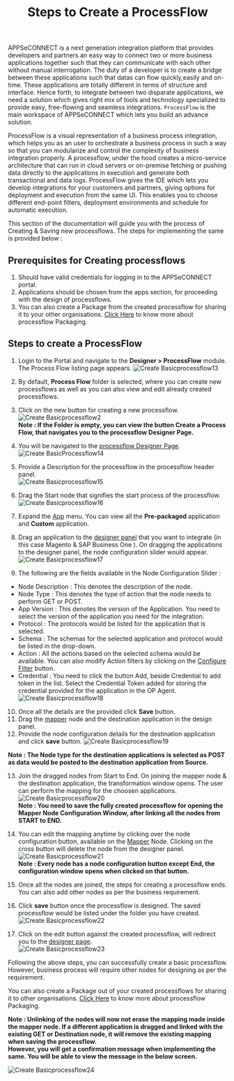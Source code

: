 ﻿---
title: "Steps to Create a ProcessFlow"
toc: true
description: "Steps to Create a ProcessFlow"
keywords: "ProcessFlow, Create, Build, Design"
tag: developers
category: "Getting Started"
menus: 
   gettingstarted:
        title: "Steps to Create a ProcessFlow"
        weight: 11
        icon: fa fa-wpexplorer
        identifier: creatingprocessflow
---

APPSeCONNECT is a next generation integration platform that provides developers and partners an easy way to connect two or more business applications 
together such that they can communicate with each other without manual interrogation. The duty of a developer is to create a bridge between these applications 
such that datas can flow quickly,easily and on-time. These applications are totally different in terms of structure and interface. Hence forth, to integrate 
between two disparate applications, we need a solution which gives right mix of tools and technology specialized to provide easy, free-flowing and seamless integrations.
`ProcessFlow` is the main workspace of APPSeCONNECT which lets you build an advance solution.

ProcessFlow is a visual representation of a business process integration, which helps you as an user to orchestrate a business process in such a way so that you can 
modularize and control the complexity of business integration properly. A processflow, under the hood creates a micro-service architecture that can run in cloud servers 
or on-premise fetching or pushing data directly to the applications in execution and generate both transactional and data logs. ProcessFlow gives the IDE which lets you 
develop integrations for your customers and partners, giving options for deployment and execution from the same UI. This enables you to choose different end-point filters, 
deployment environments and schedule for automatic execution.

This section of the documentation will guide you with the process of Creating & Saving new processflows. The steps for implementing the same is provided below :

## Prerequisites for Creating processflows

1. Should have valid credentials for logging in to the APPSeCONNECT portal.
2. Applications should be chosen from the apps section, for proceeding with the design of processflows.
3. You can also create a Package from the created processflow for sharing it to your other organisations. [Click Here](/processflow/processflow-packaging-overview/) to know more about processflow Packaging.

## Steps to create a ProcessFlow

1)	Login to the Portal and navigate to the **Designer > ProcessFlow** module. The Process Flow listing page appears.
![Create Basicprocessflow13](/staticfiles/processflow/media/create-basicprocessflow13.png)

2)	By default, **Process Flow** folder is selected, where you can create new processflows as well as you can also view and edit already created processflows.

3)	Click on the new button for creating a new processflow.  
![Create Basicprocessflow2](/staticfiles/processflow/media/create-basicprocessflow2.png)   
**Note : If the Folder is empty, you can view the button Create a Process Flow, that navigates 
you to the processflow Designer Page.** 

4)	You will be navigated to the [processflow Designer Page](/processflow/components-of-processflow/).     
![Create BasicProcessflow14](/staticfiles/processflow/media/create-basicprocessflow14.png)

5)	Provide a Description for the processflow in the processflow header panel.        
![Create Basicprocessflow15](/staticfiles/processflow/media/create-basicprocessflow15.png)

6)	Drag the Start node that signifies the start process of the processflow.    
![Create Basicprocessflow16](/staticfiles/processflow/media/create-basicprocessflow16.png)     

7)	Expand the [App](/processflow/processflow-app/) menu. You can view all the **Pre-packaged** application and **Custom** application.    
8)	Drag an application to the [designer panel](/processflow/components-of-processflow/) that you want to integrate 
    (in this case Magento & SAP Business One ). On dragging the applications to the designer panel, the node configuration 
    slider would appear.        
![Create Basicprocessflow17](/staticfiles/processflow/media/create-basicprocessflow17.png)      

9)	The following are the fields available in the Node Configuration Slider : 

* Node Description : This denotes the description of the node.  
* Node Type : This denotes the type of action that the node needs to perform GET or POST.   
* App Version : This denotes the version of the Application. You need to select the version of the application you need for the integration.  
* Protocol : The protocols would be listed for the application that is selected.     
* Schema : The schemas for the selected application and protocol would be listed in the drop-down.   
* Action : All the actions based on the selected schema would be available. You can also modify Action filters by clicking on the [Configure Filter](/transformation/working-with-schemas-action-filter/) button.   
* Credential : You need to click the button Add, beside Credential to add token in the list. Select the Credential Token added for storing the credential provided for the application in the OP Agent.    
 ![Create Basicprocessflow18](/staticfiles/processflow/media/create-basicprocessflow18.png)    
10)	Once all the details are the provided click **Save** button.       
11)	Drag the [mapper](/processflow/working-with-mapper/) node and the destination application in the design panel.     
12)	Provide the node configuration details for the destination application and click **save** button. 
![Create Basicprocessflow19](/staticfiles/processflow/media/create-basicprocessflow19.png)     

**Note : The Node type for the destination applications is selected as POST as data would be posted to the destination application from Source.** 

13)	Join the dragged nodes from Start to End. On joining the mapper node & the destination application, the transformation window opens. The user can perform the mapping for the choosen applications.      
![Create Basicprocessflow20](/staticfiles/processflow/media/create-basicprocessflow20.png)    
**Note : You need to save the fully created processflow for opening the Mapper Node Configuration Window, after linking all the nodes from START to END.**

14)	You can edit the mapping anytime by clicking over the node configuration button, available on the [Mapper](/processflow/working-with-mapper/) Node. Clicking on the cross button will delete the node from the designer panel.      
![Create Basicprocessflow21](/staticfiles/processflow/media/create-basicprocessflow21.png)   
**Note : Every node has a node configuration button except End, the configuration window opens when clicked on that button.**    
15)	Once all the nodes are joined, the steps for creating a processflow ends. You can also add other nodes as per the business requirement.       
16)	Click **save** button once the processflow is designed. The saved processflow would be listed under the folder you have created.         
![Create Basicprocessflow22](/staticfiles/processflow/media/create-basicprocessflow22.png)    
17)	Click on the edit button against the created processflow, will redirect you to the [designer page](/processflow/components-of-processflow/).       
![Create Basicprocessflow23](/staticfiles/processflow/media/create-basicprocessflow23.png)   

Following the above steps, you can successfully create a basic processflow. However, business process will require other nodes for designing as per the requirement.  

You can also create a Package out of your created processflows for sharing it to other organisations. [Click Here](/processflow/processflow-packaging-overview/) to know more about processflow Packaging.

**Note : Unlinking of the nodes will now not erase the mapping made inside the mapper node. If a different application is dragged and linked with the existing GET or Destination node, it will remove the existing mapping when saving the processflow.  
However, you will get a confirmation message when implementing the same. You will be able to view the message in the below screen.**

![Create Basicprocessflow24](/staticfiles/processflow/media/create-basicprocessflow24.png)